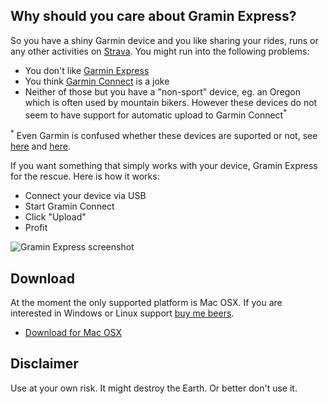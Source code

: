 ## Why should you care about Gramin Express?

So you have a shiny Garmin device and you like sharing your rides, runs or any
other activities on [Strava](strava.com). You might run into the following
problems:

- You don't like [Garmin Express](http://software.garmin.com/en-US/express.html)
- You think [Garmin Connect](https://connect.garmin.com/) is a joke
- Neither of those but you have a "non-sport" device, eg. an Oregon which is
  often used by mountain bikers. However these devices do not seem to have
  support for automatic upload to Garmin Connect<sup>*</sup>

<sup>*</sup> Even Garmin is confused whether these devices are suported or not, see [here](https://connect.garmin.com/api/content/page/help/start/devices.faces?actionMethod=api%2Fcontent%2Fpage%2Fhelp%2Fstart%2Fdevices.xhtml%3AuserSwitcher.switchSystem&cid=663158) and [here](https://connect.garmin.com/api/content/page/help/faq.faces?cid=507967#gettingStarted).

If you want something that simply works with your device, Gramin Express for the rescue. Here is how it works:

- Connect your device via USB
- Start Gramin Connect
- Click "Upload"
- Profit

![Gramin Express screenshot](https://raw.githubusercontent.com/salomvary/gramin-express/master/screenshot.png)

## Download

At the moment the only supported platform is Mac OSX. If you are interested in Windows or Linux support [buy me beers](https://www.paypal.com/cgi-bin/webscr?cmd=_s-xclick&hosted_button_id=8A6RB264GKBBE).

- [Download for Mac OSX](https://github.com/salomvary/gramin-express/blob/master/dist/Gramin%20Express-mac.zip?raw=true)

## Disclaimer

Use at your own risk. It might destroy the Earth. Or better don't use
it.

